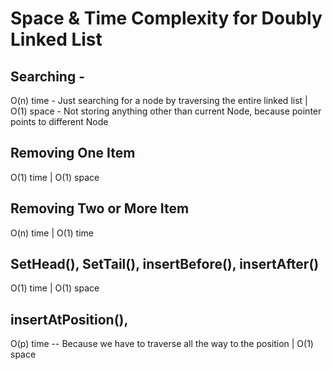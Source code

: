 # Space & Time Complexity for Doubly Linked List

## Searching - 
 O(n) time -  Just searching for a node by traversing the entire linked list | 
 O(1) space - Not storing anything other than current Node, because pointer points to different Node

## Removing One Item
 O(1) time | O(1) space

## Removing Two or More Item
 O(n) time | O(1) time

## SetHead(), SetTail(), insertBefore(), insertAfter()
 O(1) time | O(1) space

## insertAtPosition(), 
 O(p) time -- Because we have to traverse all the way to the position |
 O(1) space
